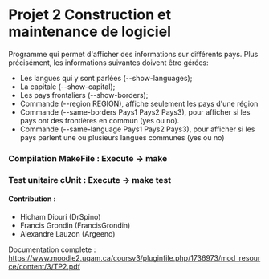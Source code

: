 # Projet 2 Construction et maintenance de logiciel

Programme qui permet d'afficher des informations sur différents
pays. Plus précisément, les informations suivantes doivent être gérées:
  - Les langues qui y sont parlées (--show-languages);
  - La capitale (--show-capital);
  - Les pays frontaliers (--show-borders);
  - Commande (--region REGION), affiche seulement les pays d'une région
  - Commande (--same-borders Pays1 Pays2 Pays3), pour afficher si les pays ont des frontières en commun (yes ou no).
  - Commande (--same-language Pays1 Pays2 Pays3), pour afficher si les pays parlent une ou plusieurs langues communes (yes ou no)

### Compilation MakeFile : Execute -> make
### Test unitaire cUnit : Execute -> make test

#### Contribution :
  - Hicham Diouri (DrSpino)
  - Francis Grondin (FrancisGrondin)
  - Alexandre Lauzon (Argeeno)
  
Documentation complete : https://www.moodle2.uqam.ca/coursv3/pluginfile.php/1736973/mod_resource/content/3/TP2.pdf

